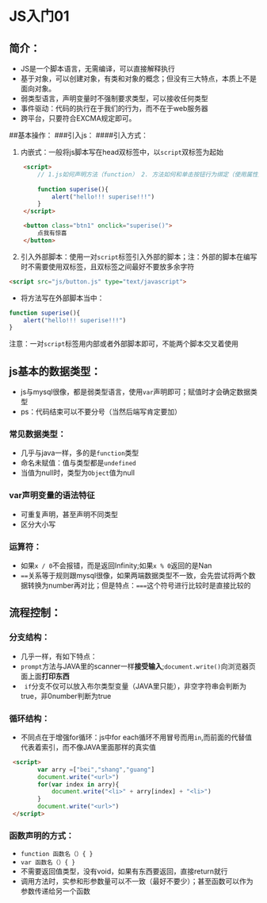 # JS入门01

## 简介：

- JS是一个脚本语言，无需编译，可以直接解释执行
- 基于对象，可以创建对象，有类和对象的概念；但没有三大特点，本质上不是面向对象。
- 弱类型语言，声明变量时不强制要求类型，可以接收任何类型
- 事件驱动：代码的执行在于我们的行为，而不在于web服务器
- 跨平台，只要符合EXCMA规定即可。

##基本操作：
###引入js：
####引入方式：
1. 内嵌式：一般将js脚本写在head双标签中，以`script`双标签为起始

```html
    <script>
        // 1.js如何声明方法（function） 2. 方法如何和单击按钮行为绑定（使用属性）
        
        function superise(){
            alert("hello!!! superise!!!")
        }
    </script>

    <button class="btn1" onclick="superise()">
        点我有惊喜
    </button>
```



2. 引入外部脚本：使用一对`script`标签引入外部的脚本；注：外部的脚本在编写时不需要使用双标签，且双标签之间最好不要放多余字符

```html
<script src="js/button.js" type="text/javascript">
```
- 将方法写在外部脚本当中：
```js
function superise(){
    alert("hello!!! superise!!!")
}
```
注意：一对`script`标签用内部或者外部脚本即可，不能两个脚本交叉着使用

## js基本的数据类型：

- js与mysql很像，都是弱类型语言，使用`var`声明即可；赋值时才会确定数据类型
- ps：代码结束可以不要分号（当然后端写肯定要加）

### 常见数据类型：

- 几乎与java一样，多的是`function`类型
- 命名未赋值：值与类型都是`undefined`
- 当值为null时，类型为`Object`值为null

### var声明变量的语法特征

- 可重复声明，甚至声明不同类型
- 区分大小写

### 运算符：

- 如果`x / 0`不会报错，而是返回Infinity;如果`x % 0`返回的是Nan
- `==`关系等于规则跟mysql很像，如果两端数据类型不一致，会先尝试将两个数据转换为number再对比；但是特点：`===`这个符号进行比较时是直接比较的

## 流程控制：

### 分支结构：

- 几乎一样，有如下特点：
- `prompt`方法与JAVA里的scanner一样**接受输入**;`document.write()`向浏览器页面上面**打印东西**
- ` if`分支不仅可以放入布尔类型变量（JAVA里只能），非空字符串会判断为true，非0number判断为true

### 循环结构：

- 不同点在于增强for循环：js中for each循环不用冒号而用`in`,而前面的代替值代表着索引，而不像JAVA里面那样的真实值

```html
 <script>
        var arry =["bei","shang","guang"]
        document.write("<url>")
        for(var index in arry){
            document.write("<li>" + arry[index] + "<li>")
        }
        document.write("<url>")
 </script>
```

### 函数声明的方式：

- `function 函数名（）{ }`
-  `var 函数名（）{ }`
- 不需要返回值类型，没有void，如果有东西要返回，直接return就行
- 调用方法时，实参和形参数量可以不一致（最好不要少）；甚至函数可以作为参数传递给另一个函数


